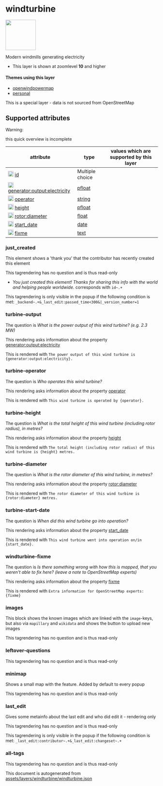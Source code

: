 [//]: # (WARNING: this file is automatically generated. Please find the sources at the bottom and edit those sources)

 windturbine 
=============



<img src='https://mapcomplete.osm.be/./assets/themes/openwindpowermap/wind_turbine.svg' height="100px"> 

Modern windmills generating electricity






  - This layer is shown at zoomlevel **10** and higher




#### Themes using this layer 





  - [openwindpowermap](https://mapcomplete.osm.be/openwindpowermap)
  - [personal](https://mapcomplete.osm.be/personal)


This is a special layer - data is not sourced from OpenStreetMap



 Supported attributes 
----------------------



Warning: 

this quick overview is incomplete



attribute | type | values which are supported by this layer
----------- | ------ | ------------------------------------------
[<img src='https://mapcomplete.osm.be/assets/svg/statistics.svg' height='18px'>](https://taginfo.openstreetmap.org/keys/id#values) [id](https://wiki.openstreetmap.org/wiki/Key:id) | Multiple choice | 
[<img src='https://mapcomplete.osm.be/assets/svg/statistics.svg' height='18px'>](https://taginfo.openstreetmap.org/keys/generator:output:electricity#values) [generator:output:electricity](https://wiki.openstreetmap.org/wiki/Key:generator:output:electricity) | [pfloat](../SpecialInputElements.md#pfloat) | 
[<img src='https://mapcomplete.osm.be/assets/svg/statistics.svg' height='18px'>](https://taginfo.openstreetmap.org/keys/operator#values) [operator](https://wiki.openstreetmap.org/wiki/Key:operator) | [string](../SpecialInputElements.md#string) | 
[<img src='https://mapcomplete.osm.be/assets/svg/statistics.svg' height='18px'>](https://taginfo.openstreetmap.org/keys/height#values) [height](https://wiki.openstreetmap.org/wiki/Key:height) | [pfloat](../SpecialInputElements.md#pfloat) | 
[<img src='https://mapcomplete.osm.be/assets/svg/statistics.svg' height='18px'>](https://taginfo.openstreetmap.org/keys/rotor:diameter#values) [rotor:diameter](https://wiki.openstreetmap.org/wiki/Key:rotor:diameter) | [float](../SpecialInputElements.md#float) | 
[<img src='https://mapcomplete.osm.be/assets/svg/statistics.svg' height='18px'>](https://taginfo.openstreetmap.org/keys/start_date#values) [start_date](https://wiki.openstreetmap.org/wiki/Key:start_date) | [date](../SpecialInputElements.md#date) | 
[<img src='https://mapcomplete.osm.be/assets/svg/statistics.svg' height='18px'>](https://taginfo.openstreetmap.org/keys/fixme#values) [fixme](https://wiki.openstreetmap.org/wiki/Key:fixme) | [text](../SpecialInputElements.md#text) | 




### just_created 



This element shows a 'thank you' that the contributor has recently created this element

This tagrendering has no question and is thus read-only





  - *You just created this element! Thanks for sharing this info with the world and helping people worldwide.*  corresponds with  `id~.+`


This tagrendering is only visible in the popup if the following condition is met: `_backend~.+&_last_edit:passed_time<300&|_version_number=1`



### turbine-output 



The question is  *What is the power output of this wind turbine? (e.g. 2.3 MW)*

This rendering asks information about the property  [generator:output:electricity](https://wiki.openstreetmap.org/wiki/Key:generator:output:electricity) 

This is rendered with  `The power output of this wind turbine is {generator:output:electricity}.`





### turbine-operator 



The question is  *Who operates this wind turbine?*

This rendering asks information about the property  [operator](https://wiki.openstreetmap.org/wiki/Key:operator) 

This is rendered with  `This wind turbine is operated by {operator}.`





### turbine-height 



The question is  *What is the total height of this wind turbine (including rotor radius), in metres?*

This rendering asks information about the property  [height](https://wiki.openstreetmap.org/wiki/Key:height) 

This is rendered with  `The total height (including rotor radius) of this wind turbine is {height} metres.`





### turbine-diameter 



The question is  *What is the rotor diameter of this wind turbine, in metres?*

This rendering asks information about the property  [rotor:diameter](https://wiki.openstreetmap.org/wiki/Key:rotor:diameter) 

This is rendered with  `The rotor diameter of this wind turbine is {rotor:diameter} metres.`





### turbine-start-date 



The question is  *When did this wind turbine go into operation?*

This rendering asks information about the property  [start_date](https://wiki.openstreetmap.org/wiki/Key:start_date) 

This is rendered with  `This wind turbine went into operation on/in {start_date}.`





### windturbine-fixme 



The question is  *Is there something wrong with how this is mapped, that you weren't able to fix here? (leave a note to OpenStreetMap experts)*

This rendering asks information about the property  [fixme](https://wiki.openstreetmap.org/wiki/Key:fixme) 

This is rendered with  `Extra information for OpenStreetMap experts: {fixme}`





### images 



This block shows the known images which are linked with the `image`-keys, but also via `mapillary` and `wikidata` and shows the button to upload new images

This tagrendering has no question and is thus read-only





### leftover-questions 



This tagrendering has no question and is thus read-only





### minimap 



Shows a small map with the feature. Added by default to every popup

This tagrendering has no question and is thus read-only





### last_edit 



Gives some metainfo about the last edit and who did edit it - rendering only

This tagrendering has no question and is thus read-only



This tagrendering is only visible in the popup if the following condition is met: `_last_edit:contributor~.+&_last_edit:changeset~.+`



### all-tags 



This tagrendering has no question and is thus read-only

 

This document is autogenerated from [assets/layers/windturbine/windturbine.json](https://github.com/pietervdvn/MapComplete/blob/develop/assets/layers/windturbine/windturbine.json)
